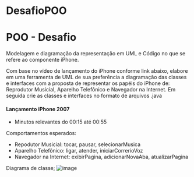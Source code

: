 # DesafioPOO

# POO - Desafio
Modelagem e diagramação da representação em UML e Código no que se refere ao componente iPhone.

Com base no vídeo de lançamento do iPhone conforme link abaixo, elabore em uma ferramenta de UML de sua preferência a diagramação das classes e interfaces com a proposta de representar os papéis do iPhone de: Reprodutor Musicial, Aparelho Telefônico e Navegador na Internet. Em seguida crie as classes e interfaces no formato de arquivos .java

#### Lançamento iPhone 2007

- Minutos relevantes do 00:15 até 00:55
  
Comportamentos esperados:

- Repodutor Musicial: tocar, pausar, selecionarMusica
- Aparelho Telefônico: ligar, atender, iniciarCorrerioVoz
- Navegador na Internet: exibirPagina, adicionarNovaAba, atualizarPagina

Diagrama de classe;
![image](https://github.com/JonasRF/DesafioPOO/assets/77034798/e0fbafe0-dbad-4570-a31c-0f024ec14ac1)
